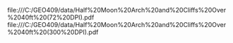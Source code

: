 file:///C:/GEO409/data/Half%20Moon%20Arch%20and%20Cliffs%20Over%2040ft%20(72%20DPI).pdf
file:///C:/GEO409/data/Half%20Moon%20Arch%20and%20Cliffs%20Over%2040ft%20(300%20DPI).pdf